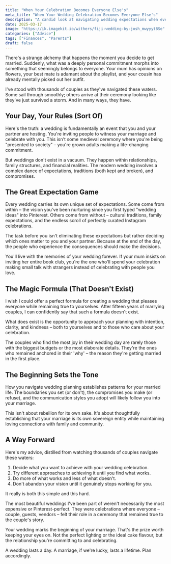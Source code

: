 ```yaml
---
title: "When Your Celebration Becomes Everyone Else's"
meta_title: "When Your Wedding Celebration Becomes Everyone Else's"
description: "A candid look at navigating wedding expectations when everyone has an opinion. Learn how to stay true to your vision while managing family dynamics, traditions and social media pressure. Practical advice from a celebrant who's seen it all."
date: 2025-03-17
image: "https://ik.imagekit.io/withers/fiji-wedding-by-josh_mwyyyt8Se"
categories: ["Advice"]
tags: ["Finances", "Parents"]
draft: false
---
```


There's a strange alchemy that happens the moment you decide to get married. Suddenly, what was a deeply personal commitment morphs into something that seemingly belongs to everyone. Your mum has opinions on flowers, your best mate is adamant about the playlist, and your cousin has already mentally picked out her outfit.

I've stood with thousands of couples as they've navigated these waters. Some sail through smoothly; others arrive at their ceremony looking like they've just survived a storm. And in many ways, they have.

## Your Day, Your Rules (Sort Of)

Here's the truth: a wedding is fundamentally an event that you and your partner are hosting. You're inviting people to witness your marriage and celebrate with you. This isn't some medieval ceremony where you're being "presented to society" – you're grown adults making a life-changing commitment.

But weddings don't exist in a vacuum. They happen within relationships, family structures, and financial realities. The modern wedding involves a complex dance of expectations, traditions (both kept and broken), and compromises.

## The Great Expectation Game

Every wedding carries its own unique set of expectations. Some come from within – the vision you've been nurturing since you first typed "wedding ideas" into Pinterest. Others come from without – cultural traditions, family expectations, and the endless scroll of perfectly curated Instagram celebrations.

The task before you isn't eliminating these expectations but rather deciding which ones matter to you and your partner. Because at the end of the day, the people who experience the consequences should make the decisions.

You'll live with the memories of your wedding forever. If your mum insists on inviting her entire book club, you're the one who'll spend your celebration making small talk with strangers instead of celebrating with people you love.

## The Magic Formula (That Doesn't Exist)

I wish I could offer a perfect formula for creating a wedding that pleases everyone while remaining true to yourselves. After fifteen years of marrying couples, I can confidently say that such a formula doesn't exist.

What does exist is the opportunity to approach your planning with intention, clarity, and kindness – both to yourselves and to those who care about your celebration.

The couples who find the most joy in their wedding day are rarely those with the biggest budgets or the most elaborate details. They're the ones who remained anchored in their 'why' – the reason they're getting married in the first place.

## The Beginning Sets the Tone

How you navigate wedding planning establishes patterns for your married life. The boundaries you set (or don't), the compromises you make (or refuse), and the communication styles you adopt will likely follow you into your marriage.

This isn't about rebellion for its own sake. It's about thoughtfully establishing that your marriage is its own sovereign entity while maintaining loving connections with family and community.

## A Way Forward

Here's my advice, distilled from watching thousands of couples navigate these waters:

1. Decide what you want to achieve with your wedding celebration.
2. Try different approaches to achieving it until you find what works.
3. Do more of what works and less of what doesn't.
4. Don't abandon your vision until it genuinely stops working for you.

It really is both this simple and this hard.

The most beautiful weddings I've been part of weren't necessarily the most expensive or Pinterest-perfect. They were celebrations where everyone – couple, guests, vendors – felt their role in a ceremony that remained true to the couple's story.

Your wedding marks the beginning of your marriage. That's the prize worth keeping your eyes on. Not the perfect lighting or the ideal cake flavour, but the relationship you're committing to and celebrating.

A wedding lasts a day. A marriage, if we're lucky, lasts a lifetime. Plan accordingly.